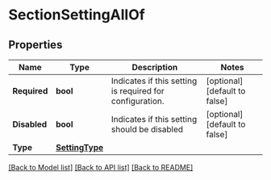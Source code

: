 # SectionSettingAllOf

## Properties

Name | Type | Description | Notes
------------ | ------------- | ------------- | -------------
**Required** | **bool** | Indicates if this setting is required for configuration. | [optional] [default to false]
**Disabled** | **bool** | Indicates if this setting should be disabled | [optional] [default to false]
**Type** | [**SettingType**](SettingType.md) |  | 

[[Back to Model list]](../README.md#documentation-for-models) [[Back to API list]](../README.md#documentation-for-api-endpoints) [[Back to README]](../README.md)



